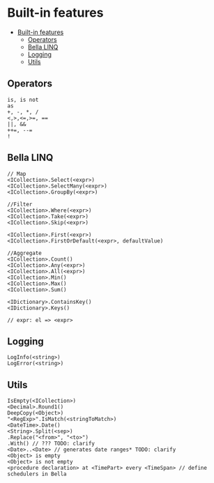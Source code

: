 # Built-in features

- [Built-in features](#built-in-features)
  - [Operators](#operators)
  - [Bella LINQ](#bella-linq)
  - [Logging](#logging)
  - [Utils](#utils)

## Operators

```bella
is, is not
as
+, -, *, /
<,>,<=,>=, ==
||, &&
++=, --=
!
```

## Bella LINQ

```bella
// Map
<ICollection>.Select(<expr>)
<ICollection>.SelectMany(<expr>)
<ICollection>.GroupBy(<expr>)

//Filter
<ICollection>.Where(<expr>)
<ICollection>.Take(<expr>)
<ICollection>.Skip(<expr>)

<ICollection>.First(<expr>)
<ICollection>.FirstOrDefault(<expr>, defaultValue)

//Aggregate
<ICollection>.Count()
<ICollection>.Any(<expr>)
<ICollection>.All(<expr>)
<ICollection>.Min()
<ICollection>.Max()
<ICollection>.Sum()

<IDictionary>.ContainsKey()
<IDictionary>.Keys()

// expr: el => <expr>
```

## Logging

```bella
LogInfo(<string>)
LogError(<string>)
```

## Utils

```bella
IsEmpty(<ICollection>)
<Decimal>.Round1()
DeepCopy(<Object>)
"<RegExp>".IsMatch(<stringToMatch>)
<DateTime>.Date()
<String>.Split(<sep>)
.Replace("<from>", "<to>")
.With() // ??? TODO: clarify
<Date>..<Date> // generates date ranges* TODO: clarify
<Object> is empty
<Object> is not empty
<procedure declaration> at <TimePart> every <TimeSpan> // define schedulers in Bella
```

